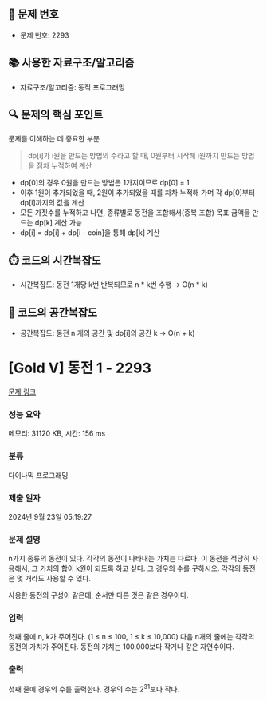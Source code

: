 ## 📌 문제 번호

- 문제 번호: 2293

## 📚 사용한 자료구조/알고리즘

- 자료구조/알고리즘: 동적 프로그래밍

## 🔍 문제의 핵심 포인트

문제를 이해하는 데 중요한 부분
> dp[i]가 i원을 만드는 방법의 수라고 할 때, 0원부터 시작해 i원까지 만드는 방법을 점차 누적하여 계산
- dp[0]의 경우 0원을 만드는 방법은 1가지이므로 dp[0] = 1
- 이후 1원이 추가되었을 때, 2원이 추가되었을 때를 차차 누적해 가며 각 dp[0]부터 dp[i]까지의 값을 계산
- 모든 가짓수를 누적하고 나면, 종류별로 동전을 조합해서(중복 조합) 목표 금액을 만드는 dp[k] 계산 가능
- dp[i] = dp[i] + dp[i - coin]을 통해 dp[k] 계산

## ⏱️ 코드의 시간복잡도

- 시간복잡도: 동전 1개당 k번 반복되므로 n * k번 수행 → O(n * k)

## 🧠 코드의 공간복잡도

- 공간복잡도: 동전 n 개의 공간 및 dp[i]의 공간 k → O(n + k)


# [Gold V] 동전 1 - 2293 

[문제 링크](https://www.acmicpc.net/problem/2293) 

### 성능 요약

메모리: 31120 KB, 시간: 156 ms

### 분류

다이나믹 프로그래밍

### 제출 일자

2024년 9월 23일 05:19:27

### 문제 설명

<p>n가지 종류의 동전이 있다. 각각의 동전이 나타내는 가치는 다르다. 이 동전을 적당히 사용해서, 그 가치의 합이 k원이 되도록 하고 싶다. 그 경우의 수를 구하시오. 각각의 동전은 몇 개라도 사용할 수 있다.</p>

<p>사용한 동전의 구성이 같은데, 순서만 다른 것은 같은 경우이다.</p>

### 입력 

 <p>첫째 줄에 n, k가 주어진다. (1 ≤ n ≤ 100, 1 ≤ k ≤ 10,000) 다음 n개의 줄에는 각각의 동전의 가치가 주어진다. 동전의 가치는 100,000보다 작거나 같은 자연수이다.</p>

### 출력 

 <p>첫째 줄에 경우의 수를 출력한다. 경우의 수는 2<sup>31</sup>보다 작다.</p>

